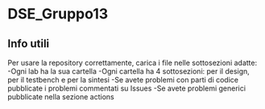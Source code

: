 # DSE_Gruppo13

## Info utili 

Per usare la repository correttamente, carica i file nelle sottosezioni adatte:
\-Ogni lab ha la sua cartella
\-Ogni cartella ha 4 sottosezioni: per il design, per il testbench e per la sintesi
\-Se avete problemi con parti di codice pubblicate i problemi commentati su Issues
\-Se avete problemi generici pubblicate nella sezione actions
